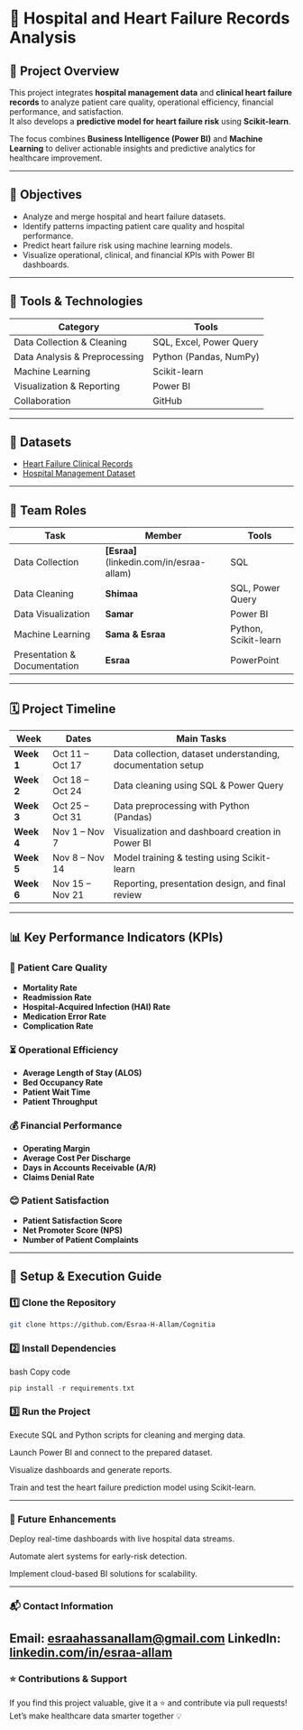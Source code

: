 # 🏥 Hospital and Heart Failure Records Analysis

## 📘 Project Overview

This project integrates **hospital management data** and **clinical heart failure records** to analyze patient care quality, operational efficiency, financial performance, and satisfaction.  
It also develops a **predictive model for heart failure risk** using **Scikit-learn**.

The focus combines **Business Intelligence (Power BI)** and **Machine Learning** to deliver actionable insights and predictive analytics for healthcare improvement.

---

## 🎯 Objectives

- Analyze and merge hospital and heart failure datasets.
- Identify patterns impacting patient care quality and hospital performance.
- Predict heart failure risk using machine learning models.
- Visualize operational, clinical, and financial KPIs with Power BI dashboards.

---

## 🧰 Tools & Technologies

| Category | Tools |
|-----------|--------|
| Data Collection & Cleaning | SQL, Excel, Power Query |
| Data Analysis & Preprocessing | Python (Pandas, NumPy) |
| Machine Learning | Scikit-learn |
| Visualization & Reporting | Power BI |
| Collaboration | GitHub |

---

## 📂 Datasets

- [Heart Failure Clinical Records](https://www.kaggle.com/datasets/nimapourmoradi/heart-failure-clinical-records)  
- [Hospital Management Dataset](https://www.kaggle.com/datasets/kanakbaghel/hospital-management-dataset)

---

## 👥 Team Roles

| Task | Member | Tools |
|------|---------|-------|
| Data Collection | **[Esraa]**(linkedin.com/in/esraa-allam) | SQL |
| Data Cleaning | **Shimaa** | SQL, Power Query |
| Data Visualization | **Samar** | Power BI |
| Machine Learning | **Sama & Esraa** | Python, Scikit-learn |
| Presentation & Documentation | **Esraa** | PowerPoint |

---

## 🗓️ Project Timeline

| Week | Dates | Main Tasks |
|------|--------|------------|
| **Week 1** | Oct 11 – Oct 17 | Data collection, dataset understanding, documentation setup |
| **Week 2** | Oct 18 – Oct 24 | Data cleaning using SQL & Power Query |
| **Week 3** | Oct 25 – Oct 31 | Data preprocessing with Python (Pandas) |
| **Week 4** | Nov 1 – Nov 7 | Visualization and dashboard creation in Power BI |
| **Week 5** | Nov 8 – Nov 14 | Model training & testing using Scikit-learn |
| **Week 6** | Nov 15 – Nov 21 | Reporting, presentation design, and final review |

---

## 📊 Key Performance Indicators (KPIs)

### 🏥 Patient Care Quality
- **Mortality Rate**
- **Readmission Rate**
- **Hospital-Acquired Infection (HAI) Rate**
- **Medication Error Rate**
- **Complication Rate**

### ⏳ Operational Efficiency
- **Average Length of Stay (ALOS)**
- **Bed Occupancy Rate**
- **Patient Wait Time**
- **Patient Throughput**

### 💰 Financial Performance
- **Operating Margin**
- **Average Cost Per Discharge**
- **Days in Accounts Receivable (A/R)**
- **Claims Denial Rate**

### 😊 Patient Satisfaction
- **Patient Satisfaction Score**
- **Net Promoter Score (NPS)**
- **Number of Patient Complaints**

---

## 🚀 Setup & Execution Guide

### 1️⃣ Clone the Repository
```bash
git clone https://github.com/Esraa-H-Allam/Cognitia
```
### 2️⃣ Install Dependencies
bash
Copy code
```c
pip install -r requirements.txt
```

### 3️⃣ Run the Project
Execute SQL and Python scripts for cleaning and merging data.

Launch Power BI and connect to the prepared dataset.

Visualize dashboards and generate reports.

Train and test the heart failure prediction model using Scikit-learn.

---

### 🔮 Future Enhancements
Deploy real-time dashboards with live hospital data streams.

Automate alert systems for early-risk detection.

Implement cloud-based BI solutions for scalability.

---

### 📬 Contact Information
Email: [esraahassanallam@gmail.com](mailto:esraahassanallam@gmail.com)
LinkedIn: [linkedin.com/in/esraa-allam](linkedin.com/in/esraa-allam)
---

### ⭐ Contributions & Support
If you find this project valuable, give it a ⭐ and contribute via pull requests!
Let’s make healthcare data smarter together 💡
